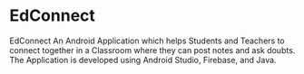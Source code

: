 # EdConnect
EdConnect
An Android Application which helps Students and Teachers to connect together in a Classroom
where they can post notes and ask doubts. The Application is developed using Android Studio,
Firebase, and Java.
